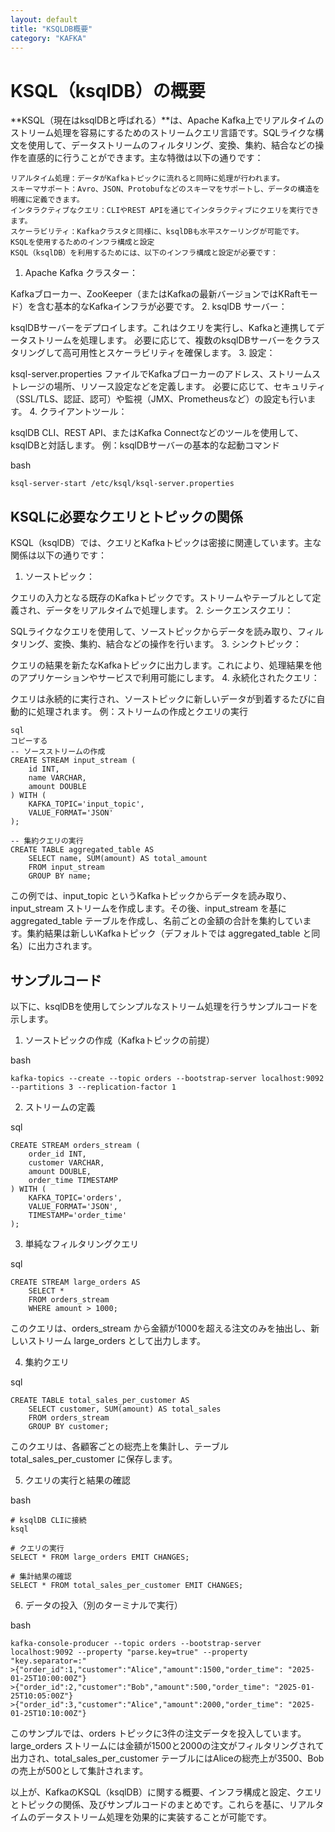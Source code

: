```yaml
---
layout: default
title: "KSQLDB概要"
category: "KAFKA"
---
```


# KSQL（ksqlDB）の概要
**KSQL（現在はksqlDBと呼ばれる）**は、Apache Kafka上でリアルタイムのストリーム処理を容易にするためのストリームクエリ言語です。SQLライクな構文を使用して、データストリームのフィルタリング、変換、集約、結合などの操作を直感的に行うことができます。主な特徴は以下の通りです：

    リアルタイム処理：データがKafkaトピックに流れると同時に処理が行われます。
    スキーマサポート：Avro、JSON、Protobufなどのスキーマをサポートし、データの構造を明確に定義できます。
    インタラクティブなクエリ：CLIやREST APIを通じてインタラクティブにクエリを実行できます。
    スケーラビリティ：Kafkaクラスタと同様に、ksqlDBも水平スケーリングが可能です。
    KSQLを使用するためのインフラ構成と設定
    KSQL（ksqlDB）を利用するためには、以下のインフラ構成と設定が必要です：

1. Apache Kafka クラスター：

Kafkaブローカー、ZooKeeper（またはKafkaの最新バージョンではKRaftモード）を含む基本的なKafkaインフラが必要です。
2. ksqlDB サーバー：

ksqlDBサーバーをデプロイします。これはクエリを実行し、Kafkaと連携してデータストリームを処理します。
必要に応じて、複数のksqlDBサーバーをクラスタリングして高可用性とスケーラビリティを確保します。
3. 設定：

ksql-server.properties ファイルでKafkaブローカーのアドレス、ストリームストレージの場所、リソース設定などを定義します。
必要に応じて、セキュリティ（SSL/TLS、認証、認可）や監視（JMX、Prometheusなど）の設定も行います。
4. クライアントツール：

ksqlDB CLI、REST API、またはKafka Connectなどのツールを使用して、ksqlDBと対話します。
例：ksqlDBサーバーの基本的な起動コマンド

bash
``` 
ksql-server-start /etc/ksql/ksql-server.properties
``` 
## KSQLに必要なクエリとトピックの関係
KSQL（ksqlDB）では、クエリとKafkaトピックは密接に関連しています。主な関係は以下の通りです：

1. ソーストピック：

クエリの入力となる既存のKafkaトピックです。ストリームやテーブルとして定義され、データをリアルタイムで処理します。
2. シークエンスクエリ：

SQLライクなクエリを使用して、ソーストピックからデータを読み取り、フィルタリング、変換、集約、結合などの操作を行います。
3. シンクトピック：

クエリの結果を新たなKafkaトピックに出力します。これにより、処理結果を他のアプリケーションやサービスで利用可能にします。
4. 永続化されたクエリ：

クエリは永続的に実行され、ソーストピックに新しいデータが到着するたびに自動的に処理されます。
例：ストリームの作成とクエリの実行
```
sql
コピーする
-- ソースストリームの作成
CREATE STREAM input_stream (
    id INT,
    name VARCHAR,
    amount DOUBLE
) WITH (
    KAFKA_TOPIC='input_topic',
    VALUE_FORMAT='JSON'
);

-- 集約クエリの実行
CREATE TABLE aggregated_table AS
    SELECT name, SUM(amount) AS total_amount
    FROM input_stream
    GROUP BY name;
```
この例では、input_topic というKafkaトピックからデータを読み取り、input_stream ストリームを作成します。その後、input_stream を基に aggregated_table テーブルを作成し、名前ごとの金額の合計を集約しています。集約結果は新しいKafkaトピック（デフォルトでは aggregated_table と同名）に出力されます。

## サンプルコード
以下に、ksqlDBを使用してシンプルなストリーム処理を行うサンプルコードを示します。

1. ソーストピックの作成（Kafkaトピックの前提）

bash
```
kafka-topics --create --topic orders --bootstrap-server localhost:9092 --partitions 3 --replication-factor 1
```
2. ストリームの定義

sql
```
CREATE STREAM orders_stream (
    order_id INT,
    customer VARCHAR,
    amount DOUBLE,
    order_time TIMESTAMP
) WITH (
    KAFKA_TOPIC='orders',
    VALUE_FORMAT='JSON',
    TIMESTAMP='order_time'
);
```
3. 単純なフィルタリングクエリ

sql
```
CREATE STREAM large_orders AS
    SELECT *
    FROM orders_stream
    WHERE amount > 1000;
```
このクエリは、orders_stream から金額が1000を超える注文のみを抽出し、新しいストリーム large_orders として出力します。

4. 集約クエリ

sql
```
CREATE TABLE total_sales_per_customer AS
    SELECT customer, SUM(amount) AS total_sales
    FROM orders_stream
    GROUP BY customer;
```
このクエリは、各顧客ごとの総売上を集計し、テーブル total_sales_per_customer に保存します。

5. クエリの実行と結果の確認

bash
```
# ksqlDB CLIに接続
ksql

# クエリの実行
SELECT * FROM large_orders EMIT CHANGES;

# 集計結果の確認
SELECT * FROM total_sales_per_customer EMIT CHANGES;
```
6. データの投入（別のターミナルで実行）

bash
```
kafka-console-producer --topic orders --bootstrap-server localhost:9092 --property "parse.key=true" --property "key.separator=:"
>{"order_id":1,"customer":"Alice","amount":1500,"order_time": "2025-01-25T10:00:00Z"}
>{"order_id":2,"customer":"Bob","amount":500,"order_time": "2025-01-25T10:05:00Z"}
>{"order_id":3,"customer":"Alice","amount":2000,"order_time": "2025-01-25T10:10:00Z"}
```
このサンプルでは、orders トピックに3件の注文データを投入しています。large_orders ストリームには金額が1500と2000の注文がフィルタリングされて出力され、total_sales_per_customer テーブルにはAliceの総売上が3500、Bobの売上が500として集計されます。

以上が、KafkaのKSQL（ksqlDB）に関する概要、インフラ構成と設定、クエリとトピックの関係、及びサンプルコードのまとめです。これらを基に、リアルタイムのデータストリーム処理を効果的に実装することが可能です。